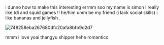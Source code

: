 i dunno how to make this interesting errmm soo my name is simon
i really like tdi and squid games !!
he/him
umm be my friend (i lack social skills)
i like bananas and jellyfish .

![748258eba267680dfc20afa8bfb9d2d7](https://github.com/user-attachments/assets/85757f86-c229-45dc-9292-2d5998f415c0)

mmm i love yoai
thangyu shipper hehe romantico




